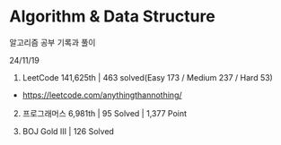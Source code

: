 # Algorithm & Data Structure

알고리즘 공부 기록과 풀이

24/11/19

1. LeetCode 141,625th | 463 solved(Easy 173 / Medium 237 / Hard 53)
- https://leetcode.com/anythingthannothing/

2. 프로그래머스 6,981th | 95 Solved | 1,377 Point

3. BOJ Gold III | 126 Solved
